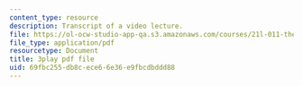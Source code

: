 ```yaml
---
content_type: resource
description: Transcript of a video lecture.
file: https://ol-ocw-studio-app-qa.s3.amazonaws.com/courses/21l-011-the-film-experience-fall-2013/69fbc255db8cece66e36e9fbcdbddd88_vtViG3o2mgg.pdf
file_type: application/pdf
resourcetype: Document
title: 3play pdf file
uid: 69fbc255-db8c-ece6-6e36-e9fbcdbddd88
---
```

